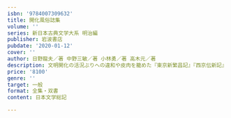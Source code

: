 ```yaml
---
isbn: '9784007309632'
title: 開化風俗誌集
volume: ''
series: 新日本古典文学大系 明治編
publisher: 岩波書店
pubdate: '2020-01-12'
cover: ''
author: 日野龍夫／著 中野三敏／著 小林勇／著 高木元／著
description: 文明開化の活況ぶりへの違和や皮肉を籠めた『東京新繁昌記』『西京伝新記』『怪化百物語』の三編．
price: '8100'
genre: ''
target: 一般
format: 全集・双書
content: 日本文学総記

---
```

